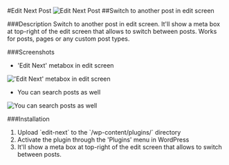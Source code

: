 #Edit Next Post
![Edit Next Post](http://easycaptures.com/fs/uploaded/1106/5728663965.png "Edit Next Post")
##Switch to another post in edit screen

###Description
Switch to another post in edit screen. It'll show a meta box at top-right of the edit screen that allows to switch between posts. Works for posts, pages or any custom post types.

###Screenshots
* 'Edit Next' metabox in edit screen

!['Edit Next' metabox in edit screen](http://easycaptures.com/fs/uploaded/1106/1354987181.png "\'Edit Next\' metabox in edit screen")

* You can search posts as well

![You can search posts as well](http://easycaptures.com/fs/uploaded/1106/3882711148.png "You can search posts as well")

###Installation

1. Upload \`edit-next\` to the \`/wp-content/plugins/\` directory
2. Activate the plugin through the 'Plugins' menu in WordPress
3. It'll show a meta box at top-right of the edit screen that allows to switch between posts.
